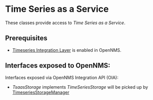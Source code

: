 # Time Series as a Service

These classes provide access to _Time Series as a Service_.

## Prerequisites
* [Timeseries Integration Layer](https://docs.opennms.com/horizon/latest/deployment/time-series-storage/timeseries/ts-integration-layer.html) is enabled in OpenNMS.

## Interfaces exposed to OpenNMS:
Interfaces exposed via OpenNMS Integration API (OIA):
* _TsaasStorage_ implements _TimeSeriesStorage_ will be picked up by [TimeseriesStorageManager](https://github.com/OpenNMS/opennms/blob/develop/features/timeseries/src/main/java/org/opennms/netmgt/timeseries/TimeseriesStorageManager.java)